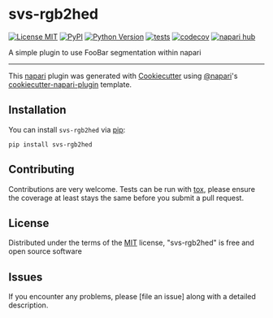 # svs-rgb2hed

[![License MIT](https://img.shields.io/pypi/l/svs-rgb2hed.svg?color=green)](https://github.com/yaober/svs-rgb2hed/raw/main/LICENSE)
[![PyPI](https://img.shields.io/pypi/v/svs-rgb2hed.svg?color=green)](https://pypi.org/project/svs-rgb2hed)
[![Python Version](https://img.shields.io/pypi/pyversions/svs-rgb2hed.svg?color=green)](https://python.org)
[![tests](https://github.com/yaober/svs-rgb2hed/workflows/tests/badge.svg)](https://github.com/yaober/svs-rgb2hed/actions)
[![codecov](https://codecov.io/gh/yaober/svs-rgb2hed/branch/main/graph/badge.svg)](https://codecov.io/gh/yaober/svs-rgb2hed)
[![napari hub](https://img.shields.io/endpoint?url=https://api.napari-hub.org/shields/svs-rgb2hed)](https://napari-hub.org/plugins/svs-rgb2hed)

A simple plugin to use FooBar segmentation within napari

----------------------------------

This [napari] plugin was generated with [Cookiecutter] using [@napari]'s [cookiecutter-napari-plugin] template.

<!--
Don't miss the full getting started guide to set up your new package:
https://github.com/napari/cookiecutter-napari-plugin#getting-started

and review the napari docs for plugin developers:
https://napari.org/stable/plugins/index.html
-->

## Installation

You can install `svs-rgb2hed` via [pip]:

    pip install svs-rgb2hed




## Contributing

Contributions are very welcome. Tests can be run with [tox], please ensure
the coverage at least stays the same before you submit a pull request.

## License

Distributed under the terms of the [MIT] license,
"svs-rgb2hed" is free and open source software

## Issues

If you encounter any problems, please [file an issue] along with a detailed description.

[napari]: https://github.com/napari/napari
[Cookiecutter]: https://github.com/audreyr/cookiecutter
[@napari]: https://github.com/napari
[MIT]: http://opensource.org/licenses/MIT
[BSD-3]: http://opensource.org/licenses/BSD-3-Clause
[GNU GPL v3.0]: http://www.gnu.org/licenses/gpl-3.0.txt
[GNU LGPL v3.0]: http://www.gnu.org/licenses/lgpl-3.0.txt
[Apache Software License 2.0]: http://www.apache.org/licenses/LICENSE-2.0
[Mozilla Public License 2.0]: https://www.mozilla.org/media/MPL/2.0/index.txt
[cookiecutter-napari-plugin]: https://github.com/napari/cookiecutter-napari-plugin

[napari]: https://github.com/napari/napari
[tox]: https://tox.readthedocs.io/en/latest/
[pip]: https://pypi.org/project/pip/
[PyPI]: https://pypi.org/
